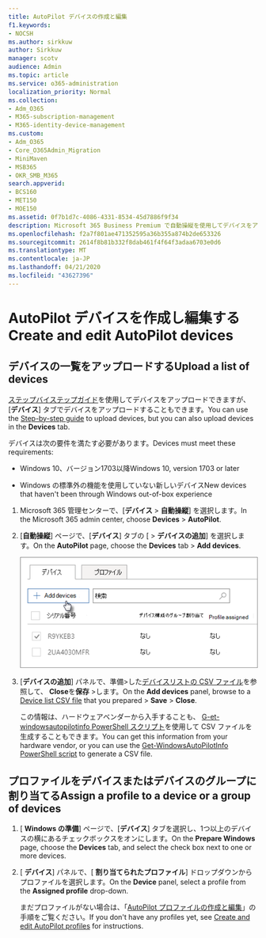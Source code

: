 ```yaml
---
title: AutoPilot デバイスの作成と編集
f1.keywords:
- NOCSH
ms.author: sirkkuw
author: Sirkkuw
manager: scotv
audience: Admin
ms.topic: article
ms.service: o365-administration
localization_priority: Normal
ms.collection:
- Adm_O365
- M365-subscription-management
- M365-identity-device-management
ms.custom:
- Adm_O365
- Core_O365Admin_Migration
- MiniMaven
- MSB365
- OKR_SMB_M365
search.appverid:
- BCS160
- MET150
- MOE150
ms.assetid: 0f7b1d7c-4086-4331-8534-45d7886f9f34
description: Microsoft 365 Business Premium で自動操縦を使用してデバイスをアップロードする方法について説明します。 プロファイルは、デバイスまたはデバイスのグループに割り当てることができます。
ms.openlocfilehash: f2a7f801ae471352595a36b355a874b2de653326
ms.sourcegitcommit: 2614f8b81b332f8dab461f4f64f3adaa6703e0d6
ms.translationtype: MT
ms.contentlocale: ja-JP
ms.lasthandoff: 04/21/2020
ms.locfileid: "43627396"
---
```

# <a name="create-and-edit-autopilot-devices"></a><span data-ttu-id="40738-104">AutoPilot デバイスを作成し編集する</span><span class="sxs-lookup"><span data-stu-id="40738-104">Create and edit AutoPilot devices</span></span>

## <a name="upload-a-list-of-devices"></a><span data-ttu-id="40738-105">デバイスの一覧をアップロードする</span><span class="sxs-lookup"><span data-stu-id="40738-105">Upload a list of devices</span></span>

<span data-ttu-id="40738-106">[ステップバイステップガイド](add-autopilot-devices-and-profile.md)を使用してデバイスをアップロードできますが、[**デバイス**] タブでデバイスをアップロードすることもできます。</span><span class="sxs-lookup"><span data-stu-id="40738-106">You can use the [Step-by-step guide](add-autopilot-devices-and-profile.md) to upload devices, but you can also upload devices in the **Devices** tab.</span></span> 
  
<span data-ttu-id="40738-107">デバイスは次の要件を満たす必要があります。</span><span class="sxs-lookup"><span data-stu-id="40738-107">Devices must meet these requirements:</span></span>
  
- <span data-ttu-id="40738-108">Windows 10、バージョン1703以降</span><span class="sxs-lookup"><span data-stu-id="40738-108">Windows 10, version 1703 or later</span></span>
    
- <span data-ttu-id="40738-109">Windows の標準外の機能を使用していない新しいデバイス</span><span class="sxs-lookup"><span data-stu-id="40738-109">New devices that haven't been through Windows out-of-box experience</span></span>

1. <span data-ttu-id="40738-110">Microsoft 365 管理センターで、[**デバイス** \> **自動操縦**] を選択します。</span><span class="sxs-lookup"><span data-stu-id="40738-110">In the Microsoft 365 admin center, choose **Devices** \> **AutoPilot**.</span></span>
  
2. <span data-ttu-id="40738-111">[**自動操縦**] ページで、[**デバイス**] タブの [ \> **デバイスの追加**] を選択します。</span><span class="sxs-lookup"><span data-stu-id="40738-111">On the **AutoPilot** page, choose the **Devices** tab \> **Add devices**.</span></span>
    
    ![In the Devices tab, choose Add devices.](../media/6ba81e22-c873-40ad-8a72-ce64d15ea6ba.png)
  
3. <span data-ttu-id="40738-113">[**デバイスの追加**] パネルで、準備\>した[デバイスリストの CSV ファイル](https://support.office.com/article/932e3676-2491-49f0-9177-d893d2f5276e)を参照して、 **Close**を**保存** \>します。</span><span class="sxs-lookup"><span data-stu-id="40738-113">On the **Add devices** panel, browse to a [Device list CSV file](https://support.office.com/article/932e3676-2491-49f0-9177-d893d2f5276e) that you prepared \> **Save** \> **Close**.</span></span>
    
    <span data-ttu-id="40738-114">この情報は、ハードウェアベンダーから入手することも、 [G-et-windowsautopilotinfo PowerShell スクリプト](https://www.powershellgallery.com/packages/Get-WindowsAutoPilotInfo)を使用して CSV ファイルを生成することもできます。</span><span class="sxs-lookup"><span data-stu-id="40738-114">You can get this information from your hardware vendor, or you can use the [Get-WindowsAutoPilotInfo PowerShell script](https://www.powershellgallery.com/packages/Get-WindowsAutoPilotInfo) to generate a CSV file.</span></span> 
    
## <a name="assign-a-profile-to-a-device-or-a-group-of-devices"></a><span data-ttu-id="40738-115">プロファイルをデバイスまたはデバイスのグループに割り当てる</span><span class="sxs-lookup"><span data-stu-id="40738-115">Assign a profile to a device or a group of devices</span></span>

1. <span data-ttu-id="40738-116">[ **Windows の準備**] ページで、[**デバイス**] タブを選択し、1つ以上のデバイスの横にあるチェックボックスをオンにします。</span><span class="sxs-lookup"><span data-stu-id="40738-116">On the **Prepare Windows** page, choose the **Devices** tab, and select the check box next to one or more devices.</span></span> 
    
2. <span data-ttu-id="40738-117">[ **デバイス**] パネルで、[ **割り当てられたプロファイル**] ドロップダウンからプロファイルを選択します。</span><span class="sxs-lookup"><span data-stu-id="40738-117">On the **Device** panel, select a profile from the **Assigned profile** drop-down.</span></span> 
    
    <span data-ttu-id="40738-118">まだプロファイルがない場合は、「[AutoPilot プロファイルの作成と編集](create-and-edit-autopilot-profiles.md)」の手順をご覧ください。</span><span class="sxs-lookup"><span data-stu-id="40738-118">If you don't have any profiles yet, see [Create and edit AutoPilot profiles](create-and-edit-autopilot-profiles.md) for instructions.</span></span> 
    
